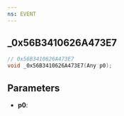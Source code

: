 ```yaml
---
ns: EVENT
---
```

## _0x56B3410626A473E7

```c
// 0x56B3410626A473E7
void _0x56B3410626A473E7(Any p0);
```

## Parameters
* **p0**:
